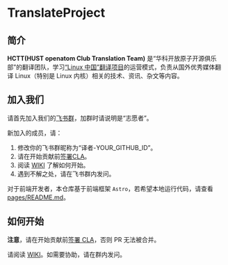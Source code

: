 # TranslateProject

## 简介

**HCTT(HUST openatom Club Translation Team)** 是“华科开放原子开源俱乐部”的翻译团队，学习[“Linux 中国”翻译项目](https://github.com/LCTT/TranslateProject)的运营模式，负责从国外优秀媒体翻译 Linux（特别是 Linux 内核）相关的技术、资讯、杂文等内容。

## 加入我们

请首先加入我们的[飞书群](https://applink.feishu.cn/client/chat/chatter/add_by_link?link_token=4e3g0475-2966-40c7-a713-3fcf43893a67)，加群时请说明是“志愿者”。

新加入的成员，请：

1. 修改你的飞书群昵称为“译者-YOUR_GITHUB_ID”。
2. 请在开始贡献前[签署CLA](https://cla-assistant.io/hust-open-atom-club/TranslateProject)。
3. 阅读 [WIKI](https://github.com/hust-open-atom-club/TranslateProject/wiki/) 了解如何开始。
4. 遇到不解之处，请在飞书群内发问。

对于前端开发者，本仓库基于前端框架 `Astro`，若希望本地运行代码，请查看 [pages/README.md](./pages/README.md)。

## 如何开始

**注意**，请在开始贡献前[签署 CLA](https://cla-assistant.io/hust-open-atom-club/TranslateProject)，否则 PR 无法被合并。

请阅读 [WIKI](https://github.com/hust-open-atom-club/TranslateProject/wiki/)。如需要协助，请在群内发问。
